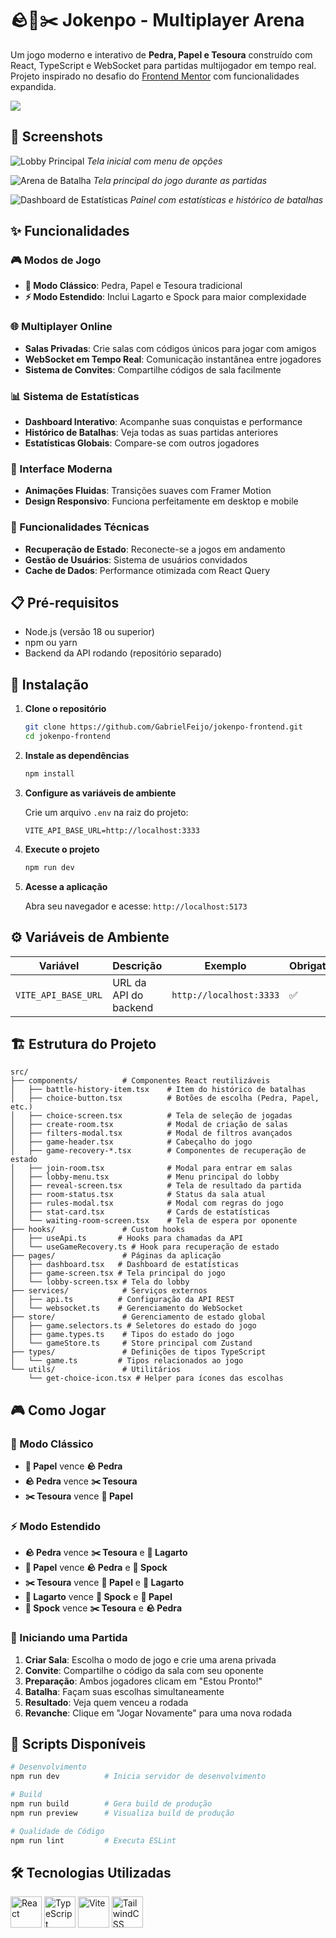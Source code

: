 # 🪨📄✂️ Jokenpo - Multiplayer Arena

Um jogo moderno e interativo de **Pedra, Papel e Tesoura** construído com React, TypeScript e WebSocket para partidas multijogador em tempo real. Projeto inspirado no desafio do [Frontend Mentor](https://www.frontendmentor.io/challenges/rock-paper-scissors-game-pTgwgvgH) com funcionalidades expandida.

<img src="https://i.imgur.com/wuxZ1CH.gif" />

## 📸 Screenshots

![Lobby Principal](https://i.imgur.com/d2GINMV.png)
_Tela inicial com menu de opções_

![Arena de Batalha](https://i.imgur.com/WwYHDza.png)
_Tela principal do jogo durante as partidas_

![Dashboard de Estatísticas](https://i.imgur.com/NtWbUCP.png)
_Painel com estatísticas e histórico de batalhas_

## ✨ Funcionalidades

### 🎮 Modos de Jogo

- **🎯 Modo Clássico**: Pedra, Papel e Tesoura tradicional
- **⚡ Modo Estendido**: Inclui Lagarto e Spock para maior complexidade

### 🌐 Multiplayer Online

- **Salas Privadas**: Crie salas com códigos únicos para jogar com amigos
- **WebSocket em Tempo Real**: Comunicação instantânea entre jogadores
- **Sistema de Convites**: Compartilhe códigos de sala facilmente

### 📊 Sistema de Estatísticas

- **Dashboard Interativo**: Acompanhe suas conquistas e performance
- **Histórico de Batalhas**: Veja todas as suas partidas anteriores
- **Estatísticas Globais**: Compare-se com outros jogadores

### 🎨 Interface Moderna

- **Animações Fluidas**: Transições suaves com Framer Motion
- **Design Responsivo**: Funciona perfeitamente em desktop e mobile

### 🚀 Funcionalidades Técnicas

- **Recuperação de Estado**: Reconecte-se a jogos em andamento
- **Gestão de Usuários**: Sistema de usuários convidados
- **Cache de Dados**: Performance otimizada com React Query

## 📋 Pré-requisitos

- Node.js (versão 18 ou superior)
- npm ou yarn
- Backend da API rodando (repositório separado)

## 🚀 Instalação

1. **Clone o repositório**

   ```bash
   git clone https://github.com/GabrielFeijo/jokenpo-frontend.git
   cd jokenpo-frontend
   ```

2. **Instale as dependências**

   ```bash
   npm install
   ```

3. **Configure as variáveis de ambiente**

   Crie um arquivo `.env` na raiz do projeto:

   ```env
   VITE_API_BASE_URL=http://localhost:3333
   ```

4. **Execute o projeto**

   ```bash
   npm run dev
   ```

5. **Acesse a aplicação**

   Abra seu navegador e acesse: `http://localhost:5173`

## ⚙️ Variáveis de Ambiente

| Variável            | Descrição             | Exemplo                 | Obrigatória |
| ------------------- | --------------------- | ----------------------- | ----------- |
| `VITE_API_BASE_URL` | URL da API do backend | `http://localhost:3333` | ✅          |

## 🏗️ Estrutura do Projeto

```
src/
├── components/          # Componentes React reutilizáveis
│   ├── battle-history-item.tsx    # Item do histórico de batalhas
│   ├── choice-button.tsx          # Botões de escolha (Pedra, Papel, etc.)
│   ├── choice-screen.tsx          # Tela de seleção de jogadas
│   ├── create-room.tsx            # Modal de criação de salas
│   ├── filters-modal.tsx          # Modal de filtros avançados
│   ├── game-header.tsx            # Cabeçalho do jogo
│   ├── game-recovery-*.tsx        # Componentes de recuperação de estado
│   ├── join-room.tsx              # Modal para entrar em salas
│   ├── lobby-menu.tsx             # Menu principal do lobby
│   ├── reveal-screen.tsx          # Tela de resultado da partida
│   ├── room-status.tsx            # Status da sala atual
│   ├── rules-modal.tsx            # Modal com regras do jogo
│   ├── stat-card.tsx              # Cards de estatísticas
│   └── waiting-room-screen.tsx    # Tela de espera por oponente
├── hooks/               # Custom hooks
│   ├── useApi.ts       # Hooks para chamadas da API
│   └── useGameRecovery.ts # Hook para recuperação de estado
├── pages/               # Páginas da aplicação
│   ├── dashboard.tsx   # Dashboard de estatísticas
│   ├── game-screen.tsx # Tela principal do jogo
│   └── lobby-screen.tsx # Tela do lobby
├── services/            # Serviços externos
│   ├── api.ts          # Configuração da API REST
│   └── websocket.ts    # Gerenciamento do WebSocket
├── store/               # Gerenciamento de estado global
│   ├── game.selectors.ts # Seletores do estado do jogo
│   ├── game.types.ts    # Tipos do estado do jogo
│   └── gameStore.ts     # Store principal com Zustand
├── types/               # Definições de tipos TypeScript
│   └── game.ts         # Tipos relacionados ao jogo
└── utils/               # Utilitários
    └── get-choice-icon.tsx # Helper para ícones das escolhas
```

## 🎮 Como Jogar

### 🎯 Modo Clássico

- **📄 Papel** vence **🪨 Pedra**
- **🪨 Pedra** vence **✂️ Tesoura**
- **✂️ Tesoura** vence **📄 Papel**

### ⚡ Modo Estendido

- **🪨 Pedra** vence **✂️ Tesoura** e **🦎 Lagarto**
- **📄 Papel** vence **🪨 Pedra** e **🖖 Spock**
- **✂️ Tesoura** vence **📄 Papel** e **🦎 Lagarto**
- **🦎 Lagarto** vence **🖖 Spock** e **📄 Papel**
- **🖖 Spock** vence **✂️ Tesoura** e **🪨 Pedra**

### 🚀 Iniciando uma Partida

1. **Criar Sala**: Escolha o modo de jogo e crie uma arena privada
2. **Convite**: Compartilhe o código da sala com seu oponente
3. **Preparação**: Ambos jogadores clicam em "Estou Pronto!"
4. **Batalha**: Façam suas escolhas simultaneamente
5. **Resultado**: Veja quem venceu a rodada
6. **Revanche**: Clique em "Jogar Novamente" para uma nova rodada

## 📝 Scripts Disponíveis

```bash
# Desenvolvimento
npm run dev          # Inicia servidor de desenvolvimento

# Build
npm run build        # Gera build de produção
npm run preview      # Visualiza build de produção

# Qualidade de Código
npm run lint         # Executa ESLint
```

## 🛠️ Tecnologias Utilizadas

<div align="left">
  <img src="https://cdn.jsdelivr.net/gh/devicons/devicon@latest/icons/react/react-original.svg" width="50" height="50" alt="React"/>
  <img src="https://cdn.jsdelivr.net/gh/devicons/devicon@latest/icons/typescript/typescript-original.svg" width="50" height="50" alt="TypeScript"/>
  <img src="https://cdn.jsdelivr.net/gh/devicons/devicon@latest/icons/vitejs/vitejs-original.svg" width="50" height="50" alt="Vite"/>
  <img src="https://cdn.jsdelivr.net/gh/devicons/devicon@latest/icons/tailwindcss/tailwindcss-original.svg" width="50" height="50" alt="TailwindCSS"/>
</div>
